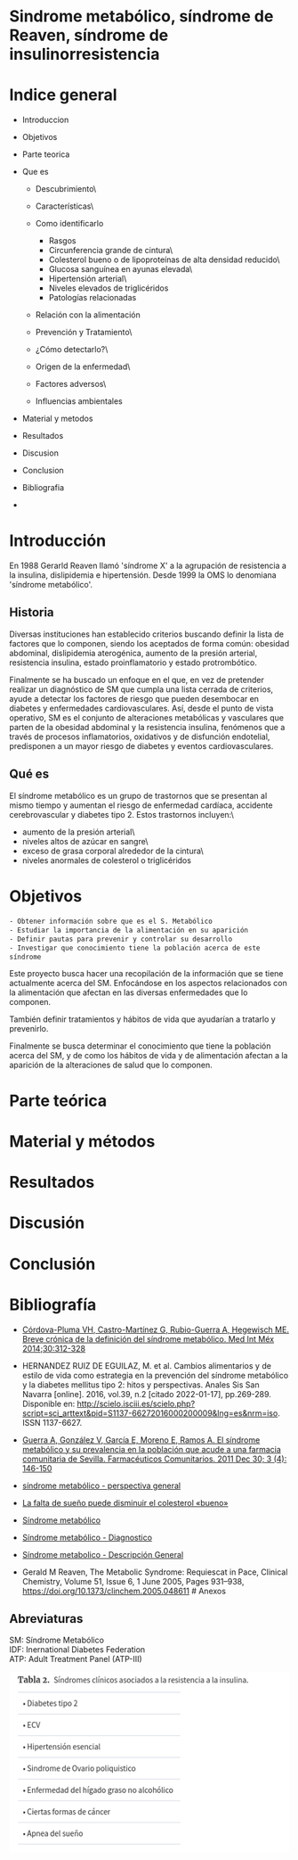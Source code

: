 Sindrome metabólico, síndrome de Reaven, síndrome de insulinorresistencia
=========================================================================

Indice general
==============

-   Introduccion

-   Objetivos

-   Parte teorica

-   Que es
    -   Descubrimiento\
    -   Características\
    -   Como identificarlo
        -   Rasgos
        -   Circunferencia grande de cintura\
        -   Colesterol bueno o de lipoproteínas de alta densidad
            reducido\
        -   Glucosa sanguínea en ayunas elevada\
        -   Hipertensión arterial\
        -   Niveles elevados de triglicéridos
        -   Patologías relacionadas
    -   Relación con la alimentación

    -   Prevención y Tratamiento\
    -   ¿Cómo detectarlo?\
    -   Origen de la enfermedad\
    -   Factores adversos\
    -   Influencias ambientales

-   Material y metodos
-   Resultados
-   Discusion
-   Conclusion
-   Bibliografia
-   

Introducción
============

En 1988 Gerarld Reaven llamó 'síndrome X' a la agrupación de resistencia
a la insulina, dislipidemia e hipertensión. Desde 1999 la OMS lo
denomiana 'síndrome metabólico'.

Historia
--------

Diversas instituciones han establecido criterios buscando definir la
lista de factores que lo componen, siendo los aceptados de forma común:
obesidad abdominal, dislipidemia aterogénica, aumento de la presión
arterial, resistencia insulina, estado proinflamatorio y estado
protrombótico.

Finalmente se ha buscado un enfoque en el que, en vez de pretender
realizar un diagnóstico de SM que cumpla una lista cerrada de criterios,
ayude a detectar los factores de riesgo que pueden desembocar en
diabetes y enfermedades cardiovasculares. Así, desde el punto de vista
operativo, SM es el conjunto de alteraciones metabólicas y vasculares
que parten de la obesidad abdominal y la resistencia insulina, fenómenos
que a través de procesos inflamatorios, oxidativos y de disfunción
endotelial, predisponen a un mayor riesgo de diabetes y eventos
cardiovasculares.

Qué es
------

El síndrome metabólico es un grupo de trastornos que se presentan al
mismo tiempo y aumentan el riesgo de enfermedad cardíaca, accidente
cerebrovascular y diabetes tipo 2. Estos trastornos incluyen:\
- aumento de la presión arterial\
- niveles altos de azúcar en sangre\
- exceso de grasa corporal alrededor de la cintura\
- niveles anormales de colesterol o triglicéridos

Objetivos
=========

    - Obtener información sobre que es el S. Metabólico  
    - Estudiar la importancia de la alimentación en su aparición  
    - Definir pautas para prevenir y controlar su desarrollo  
    - Investigar que conocimiento tiene la población acerca de este síndrome  

Este proyecto busca hacer una recopilación de la información que se
tiene actualmente acerca del SM. Enfocándose en los aspectos
relacionados con la alimentación que afectan en las diversas
enfermedades que lo componen.

También definir tratamientos y hábitos de vida que ayudarían a tratarlo
y prevenirlo.

Finalmente se busca determinar el conocimiento que tiene la población
acerca del SM, y de como los hábitos de vida y de alimentación afectan a
la aparición de la alteraciones de salud que lo componen.

Parte teórica
=============

Material y métodos
==================

Resultados
==========

Discusión
=========

Conclusión
==========

Bibliografía
============

-   [Córdova-Pluma VH, Castro-Martínez G, Rubio-Guerra A, Hegewisch ME.
    Breve crónica de la definición del síndrome metabólico. Med Int Méx
    2014;30:312-328](https://www.researchgate.net/profile/Marta-Hegewisch/publication/285026795_A_brief_chronic_of_metabolic_syndrome_definition/links/5bbcc9be299bf1049b7853b9/A-brief-chronic-of-metabolic-syndrome-definition.pdf)

-   HERNANDEZ RUIZ DE EGUILAZ, M. et al. Cambios alimentarios y de
    estilo de vida como estrategia en la prevención del síndrome
    metabólico y la diabetes mellitus tipo 2: hitos y perspectivas.
    Anales Sis San Navarra \[online\]. 2016, vol.39, n.2 \[citado
    2022-01-17\], pp.269-289. Disponible en:
    <http://scielo.isciii.es/scielo.php?script=sci_arttext&pid=S1137-66272016000200009&lng=es&nrm=iso>.
    ISSN 1137-6627.

-   [Guerra A, González V, García E, Moreno E, Ramos A. El síndrome
    metabólico y su prevalencia en la población que acude a una farmacia
    comunitaria de Sevilla. Farmacéuticos Comunitarios. 2011 Dec 30; 3
    (4):
    146-150](https://www.farmaceuticoscomunitarios.org/es/journal-article/sindrome-metabolico-su-prevalencia-poblacion-que-acude-una-farmacia-comunitaria)

-   [síndrome metabólico - perspectiva
    general](https://middlesexhealth.org/learning-center/espanol/enfermedades-y-afecciones/s-ndrome-metab-lico)

-   [La falta de sueño puede disminuir el colesterol
    «bueno»](https://isanidad.com/67663/la-falta-de-sueno-puede-disminuir-el-colesterol-bueno/)

-   [Síndrome
    metabólico](https://www.cun.es/enfermedades-tratamientos/enfermedades/sindrome-metabolico)

-   [Síndrome metabólico -
    Diagnostico](https://www.mayoclinic.org/es-es/diseases-conditions/metabolic-syndrome/diagnosis-treatment/drc-20351921)

-   [Síndrome metabolico - Descripción
    General](https://www.mayoclinic.org/es-es/diseases-conditions/metabolic-syndrome/symptoms-causes/syc-20351916)

-   Gerald M Reaven, The Metabolic Syndrome: Requiescat in Pace,
    Clinical Chemistry, Volume 51, Issue 6, 1 June 2005, Pages 931–938,
    https://doi.org/10.1373/clinchem.2005.048611 \# Anexos

Abreviaturas
------------

SM: Síndrome Metabólico\
IDF: Inernational Diabetes Federation\
ATP: Adult Treatment Panel (ATP-III)

![SM](articulos/El_sindrome_metabolico_Requiescat_in_Pace_tabla2.png)
